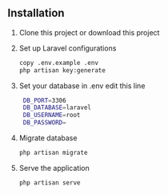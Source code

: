 
## Installation
1. Clone this project or download this project
2. Set up Laravel configurations
    ```bash
    copy .env.example .env
    php artisan key:generate
    ```

3. Set your database in .env edit this line
   ```bash
    DB_PORT=3306
    DB_DATABASE=laravel
    DB_USERNAME=root
    DB_PASSWORD=
    ```

4. Migrate database
    ```bash
    php artisan migrate
    ```

5. Serve the application
    ```bash
    php artisan serve
    ```
